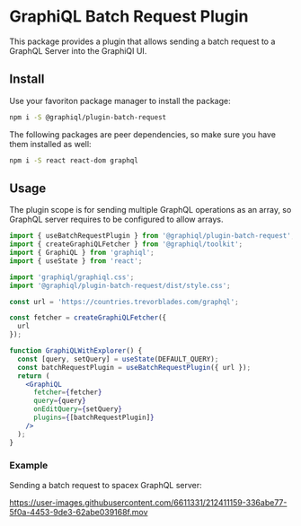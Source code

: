 # GraphiQL Batch Request Plugin

This package provides a plugin that allows sending a batch request to a GraphQL Server into the GraphiQI UI.

## Install

Use your favoriton package manager to install the package:

```sh
npm i -S @graphiql/plugin-batch-request
```

The following packages are peer dependencies, so make sure you have them installed as well:

```sh
npm i -S react react-dom graphql
```

## Usage

The plugin scope is for sending multiple GraphQL operations as an array, so GraphQL server requires to be configured to allow
arrays.

```jsx
import { useBatchRequestPlugin } from '@graphiql/plugin-batch-request';
import { createGraphiQLFetcher } from '@graphiql/toolkit';
import { GraphiQL } from 'graphiql';
import { useState } from 'react';

import 'graphiql/graphiql.css';
import '@graphiql/plugin-batch-request/dist/style.css';

const url = 'https://countries.trevorblades.com/graphql';

const fetcher = createGraphiQLFetcher({
  url
});

function GraphiQLWithExplorer() {
  const [query, setQuery] = useState(DEFAULT_QUERY);
  const batchRequestPlugin = useBatchRequestPlugin({ url });
  return (
    <GraphiQL
      fetcher={fetcher}
      query={query}
      onEditQuery={setQuery}
      plugins={[batchRequestPlugin]}
    />
  );
}
```


### Example 

Sending a batch request to spacex GraphQL server: 

https://user-images.githubusercontent.com/6611331/212411159-336abe77-5f0a-4453-9de3-62abe039168f.mov